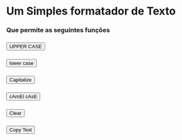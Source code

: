 # Um Simples formatador de Texto
### Que permite as seguintes funções
### <button>UPPER CASE</button>
### <button>lower case</button>
### <button>Capitalize</button>
### <button>cAmEl cAsE</button>
### <button>Clear</button>
### <button>Copy Text</button>
